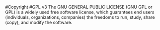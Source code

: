 #Copyright
#GPL v3
The GNU GENERAL PUBLIC LICENSE (GNU GPL or GPL) is a widely used free software license, which guarantees end users (individuals, organizations, companies) the freedoms to run, study, share (copy), and modify the software.